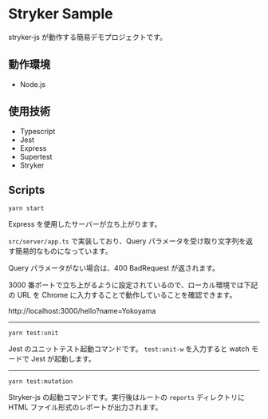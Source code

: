# Stryker Sample

stryker-js が動作する簡易デモプロジェクトです。

## 動作環境

- Node.js

## 使用技術

- Typescript
- Jest
- Express
- Supertest
- Stryker

## Scripts

```
yarn start
```

Express を使用したサーバーが立ち上がります。

`src/server/app.ts` で実装しており、Query パラメータを受け取り文字列を返す簡易的なものになっています。

Query パラメータがない場合は、400 BadRequest が返されます。

3000 番ポートで立ち上がるように設定されているので、ローカル環境では下記の URL を Chrome に入力することで動作していることを確認できます。

http://localhost:3000/hello?name=Yokoyama

---

```
yarn test:unit
```

Jest のユニットテスト起動コマンドです。 `test:unit-w` を入力すると watch モードで Jest が起動します。

---

```
yarn test:mutation
```

Stryker-js の起動コマンドです。実行後はルートの `reports` ディレクトリに HTML ファイル形式のレポートが出力されます。

